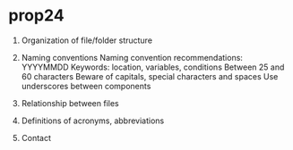 # prop24
1. Organization of file/folder structure

2. Naming conventions
		Naming convention recommendations:	
			YYYYMMDD
			Keywords: location, variables, conditions
			Between 25 and 60 characters
			Beware of capitals, special characters and spaces
			Use underscores between components

3. Relationship between files



4. Definitions of acronyms, abbreviations


5. Contact
